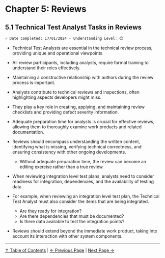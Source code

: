 # Chapter 5: Reviews

## 5.1 Technical Test Analyst Tasks in Reviews

```markdown
✓ Date Completed: 17/01/2024 - Understanding Level: 😊
```

- Technical Test Analysts are essential in the technical review process, providing unique and operational viewpoints.
- All review participants, including analysts, require formal training to understand their roles effectively.
- Maintaining a constructive relationship with authors during the review process is important.
- Analysts contribute to technical reviews and inspections, often highlighting aspects developers might miss.
- They play a key role in creating, applying, and maintaining review checklists and providing defect severity information.
- Adequate preparation time for analysts is crucial for effective reviews, allowing them to thoroughly examine work products and related documentation.
- Reviews should encompass understanding the written content, identifying what is missing, verifying technical correctness, and ensuring consistency with other ongoing developments.
  - Without adequate preparation time, the review can become an editing exercise rather than a true review.
- When reviewing integration level test plans, analysts need to consider readiness for integration, dependencies, and the availability of testing data.

- For example, when reviewing an integration level test plan, the Technical Test Analyst must also consider the items that are being
  integrated.
  - Are they ready for integration?
  - Are there dependencies that must be documented?
  - Is there data available to test the integration points?
- Reviews should extend beyond the immediate work product, taking into account its interaction with other system components.

---

[↑ Table of Contents](../../README.md#table-of-contents) | [← Previous Page](../4-quality-characteristics-for-technical-testing/4.9-operational-profiles.md) | [Next Page →](5.2-using-checklists-in-reviews.md)
